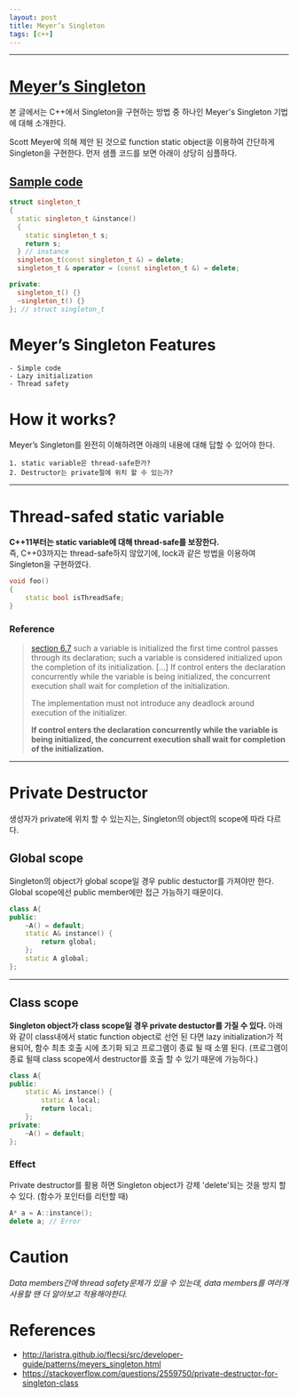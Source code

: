 ```yaml
---
layout: post
title: Meyer’s Singleton
tags: [c++]
---
```


---

# [Meyer’s Singleton](http://laristra.github.io/flecsi/src/developer-guide/patterns/meyers_singleton.html)
본 글에서는 C++에서 Singleton을 구현하는 방법 중 하나인 Meyer's Singleton 기법에 대해 소개한다.

Scott Meyer에 의해 제안 된 것으로 function static object을 이용하여 간단하게 Singleton을 구현한다. 먼저 샘플 코드를 보면 아래이 상당히 심플하다.

## [Sample code](http://laristra.github.io/flecsi/src/developer-guide/patterns/meyers_singleton.html)
```cpp
struct singleton_t
{
  static singleton_t &instance()
  {
    static singleton_t s;
    return s;
  } // instance
  singleton_t(const singleton_t &) = delete;
  singleton_t & operator = (const singleton_t &) = delete;

private:
  singleton_t() {}
  ~singleton_t() {}
}; // struct singleton_t
```

# Meyer’s Singleton Features
	- Simple code
	- Lazy initialization
	- Thread safety

# How it works?
Meyer’s Singleton를 완전히 이해하려면 아래의 내용에 대해 답할 수 있어야 한다.  

	1. static variable은 thread-safe한가?
	2. Destructor는 private절에 위치 할 수 있는가?

--- 

# Thread-safed static variable

**C++11부터는 static variable에 대해 thread-safe를 보장한다.**  
즉, C++03까지는 thread-safe하지 않았기에, lock과 같은 방법을 이용하여 Singleton을 구현하였다.

```cpp
void foo()
{
	static bool isThreadSafe;
}
```

### Reference
> [section 6.7](http://www.open-std.org/jtc1/sc22/wg21/docs/papers/2012/n3337.pdf)
> such a variable is initialized the first time control passes through its declaration; such a variable is considered initialized upon the completion of its initialization. [...] If control enters the declaration concurrently while the variable is being initialized, the concurrent execution shall wait for completion of the initialization.  
> 
> The implementation must not introduce any deadlock around execution of the initializer.  
> 
> **If control enters the declaration concurrently while the variable is being initialized, the concurrent execution shall wait for completion of the initialization.**

---

# Private Destructor
생성자가 private에 위치 할 수 있는지는, Singleton의 object의 scope에 따라 다르다.

## Global scope
Singleton의 object가 global scope일 경우 public destuctor를 가져야만 한다. Global scope에선 public member에만 접근 가능하기 때문이다.
```cpp
class A{
public:
	~A() = default;
	static A& instance() {
		return global;
	};
	static A global;
};
```

---

## Class scope
**Singleton object가 class scope일 경우 private destuctor를 가질 수 있다.** 아래와 같이 class내에서 static function object로 선언 된 다면 lazy initialization가 적용되어, 함수 최초 호출 시에 초기화 되고 프로그램이 종료 될 때 소멸 된다. (프로그램이 종료 될때 class scope에서 destructor를 호출 할 수 있기 때문에 가능하다.)
```cpp
class A{
public:
	static A& instance() {
		static A local;
		return local;
	};
private:
	~A() = default;
};
```

### Effect
Private destructor를 활용 하면 Singleton object가 강제 'delete'되는 것을 방지 할 수 있다. (함수가 포인터를 리턴할 때)
```cpp
A* a = A::instance();
delete a; // Error
```


# Caution
*Data members간에 thread safety문제가 있을 수 있는데, data members를 여러개 사용할 땐 더 알아보고 적용해야한다.*

# References
- http://laristra.github.io/flecsi/src/developer-guide/patterns/meyers_singleton.html
- https://stackoverflow.com/questions/2559750/private-destructor-for-singleton-class
